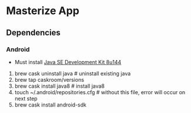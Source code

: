 # Masterize App

## Dependencies

### Android

- Must install [Java SE Development Kit 8u144](https://www.oracle.com/technetwork/java/javase/downloads/jdk8-downloads-2133151.html)

1. brew cask uninstall java # uninstall existing java
2. brew tap caskroom/versions
3. brew cask install java8 # install java8
4. touch ~/.android/repositories.cfg # without this file, error will occur on next step
5. brew cask install android-sdk
